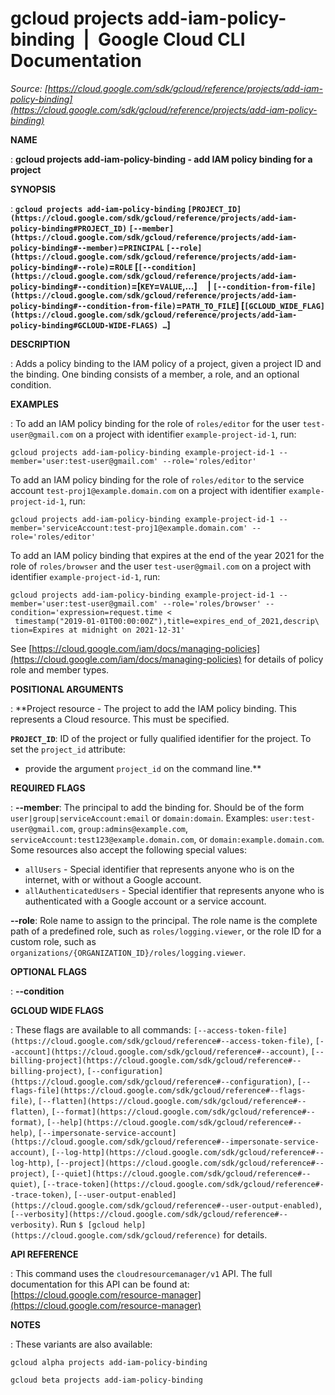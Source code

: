 # gcloud projects add-iam-policy-binding  |  Google Cloud CLI Documentation

*Source: [https://cloud.google.com/sdk/gcloud/reference/projects/add-iam-policy-binding](https://cloud.google.com/sdk/gcloud/reference/projects/add-iam-policy-binding)*

**NAME**

: **gcloud projects add-iam-policy-binding - add IAM policy binding for a project**

**SYNOPSIS**

: **`gcloud projects add-iam-policy-binding` `[PROJECT_ID](https://cloud.google.com/sdk/gcloud/reference/projects/add-iam-policy-binding#PROJECT_ID)` `[--member](https://cloud.google.com/sdk/gcloud/reference/projects/add-iam-policy-binding#--member)`=`PRINCIPAL` `[--role](https://cloud.google.com/sdk/gcloud/reference/projects/add-iam-policy-binding#--role)`=`ROLE` [`[--condition](https://cloud.google.com/sdk/gcloud/reference/projects/add-iam-policy-binding#--condition)`=[`KEY`=`VALUE`,…]     | `[--condition-from-file](https://cloud.google.com/sdk/gcloud/reference/projects/add-iam-policy-binding#--condition-from-file)`=`PATH_TO_FILE`] [`[GCLOUD_WIDE_FLAG](https://cloud.google.com/sdk/gcloud/reference/projects/add-iam-policy-binding#GCLOUD-WIDE-FLAGS) …`]**

**DESCRIPTION**

: Adds a policy binding to the IAM policy of a project, given a project ID and the
binding. One binding consists of a member, a role, and an optional condition.

**EXAMPLES**

: To add an IAM policy binding for the role of `roles/editor` for the
user `test-user@gmail.com` on a project with identifier
`example-project-id-1`, run:

```
gcloud projects add-iam-policy-binding example-project-id-1 --member='user:test-user@gmail.com' --role='roles/editor'
```

To add an IAM policy binding for the role of `roles/editor` to the
service account `test-proj1@example.domain.com` on a project with
identifier `example-project-id-1`, run:

```
gcloud projects add-iam-policy-binding example-project-id-1 --member='serviceAccount:test-proj1@example.domain.com' --role='roles/editor'
```

To add an IAM policy binding that expires at the end of the year 2021 for the
role of `roles/browser` and the user `test-user@gmail.com`
on a project with identifier `example-project-id-1`, run:

```
gcloud projects add-iam-policy-binding example-project-id-1 --member='user:test-user@gmail.com' --role='roles/browser' --condition='expression=request.time <
 timestamp("2019-01-01T00:00:00Z"),title=expires_end_of_2021,descrip\
tion=Expires at midnight on 2021-12-31'
```

See [https://cloud.google.com/iam/docs/managing-policies](https://cloud.google.com/iam/docs/managing-policies)
for details of policy role and member types.

**POSITIONAL ARGUMENTS**

: **Project resource - The project to add the IAM policy binding. This represents a
Cloud resource.
This must be specified.

**`PROJECT_ID`**:
ID of the project or fully qualified identifier for the project.
To set the `project_id` attribute:

- provide the argument `project_id` on the command line.**

**REQUIRED FLAGS**

: **--member**:
The principal to add the binding for. Should be of the form
`user|group|serviceAccount:email` or `domain:domain`.
Examples: `user:test-user@gmail.com`,
`group:admins@example.com`,
`serviceAccount:test123@example.domain.com`, or
`domain:example.domain.com`.
Some resources also accept the following special values:

- `allUsers` - Special identifier that represents anyone who is on the
internet, with or without a Google account.
- `allAuthenticatedUsers` - Special identifier that represents anyone
who is authenticated with a Google account or a service account.

**--role**:
Role name to assign to the principal. The role name is the complete path of a
predefined role, such as `roles/logging.viewer`, or the role ID for a
custom role, such as
`organizations/{ORGANIZATION_ID}/roles/logging.viewer`.

**OPTIONAL FLAGS**

: **--condition**

**GCLOUD WIDE FLAGS**

: These flags are available to all commands: `[--access-token-file](https://cloud.google.com/sdk/gcloud/reference#--access-token-file)`,
`[--account](https://cloud.google.com/sdk/gcloud/reference#--account)`, `[--billing-project](https://cloud.google.com/sdk/gcloud/reference#--billing-project)`,
`[--configuration](https://cloud.google.com/sdk/gcloud/reference#--configuration)`,
`[--flags-file](https://cloud.google.com/sdk/gcloud/reference#--flags-file)`,
`[--flatten](https://cloud.google.com/sdk/gcloud/reference#--flatten)`, `[--format](https://cloud.google.com/sdk/gcloud/reference#--format)`, `[--help](https://cloud.google.com/sdk/gcloud/reference#--help)`, `[--impersonate-service-account](https://cloud.google.com/sdk/gcloud/reference#--impersonate-service-account)`,
`[--log-http](https://cloud.google.com/sdk/gcloud/reference#--log-http)`,
`[--project](https://cloud.google.com/sdk/gcloud/reference#--project)`, `[--quiet](https://cloud.google.com/sdk/gcloud/reference#--quiet)`, `[--trace-token](https://cloud.google.com/sdk/gcloud/reference#--trace-token)`, `[--user-output-enabled](https://cloud.google.com/sdk/gcloud/reference#--user-output-enabled)`,
`[--verbosity](https://cloud.google.com/sdk/gcloud/reference#--verbosity)`.
Run `$ [gcloud help](https://cloud.google.com/sdk/gcloud/reference)` for details.

**API REFERENCE**

: This command uses the `cloudresourcemanager/v1` API. The full
documentation for this API can be found at: [https://cloud.google.com/resource-manager](https://cloud.google.com/resource-manager)

**NOTES**

: These variants are also available:

```
gcloud alpha projects add-iam-policy-binding
```

```
gcloud beta projects add-iam-policy-binding
```